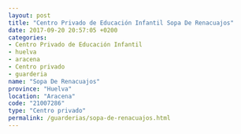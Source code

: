 ```yaml
---
layout: post
title: "Centro Privado de Educación Infantil Sopa De Renacuajos"
date: 2017-09-20 20:57:05 +0200
categories:
- Centro Privado de Educación Infantil
- huelva
- aracena
- Centro privado
- guarderia
name: "Sopa De Renacuajos"
province: "Huelva"
location: "Aracena"
code: "21007286"
type: "Centro privado"
permalink: /guarderias/sopa-de-renacuajos.html
---
```

